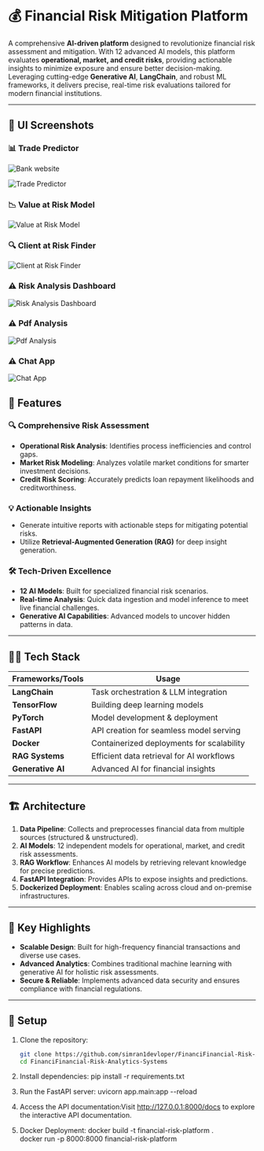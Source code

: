 # 💰 Financial Risk Mitigation Platform  

A comprehensive **AI-driven platform** designed to revolutionize financial risk assessment and mitigation. With 12 advanced AI models, this platform evaluates **operational, market, and credit risks**, providing actionable insights to minimize exposure and ensure better decision-making. Leveraging cutting-edge **Generative AI**, **LangChain**, and robust ML frameworks, it delivers precise, real-time risk evaluations tailored for modern financial institutions.

---
## 📸 UI Screenshots  

### 📊 Trade Predictor  
![Bank website ](https://github.com/simran1devloper/FinanciFinancial-Risk-Analytics-Systems-/blob/main/Screenshot%20From%202025-03-29%2017-42-35.png)  

![Trade Predictor](https://github.com/simran1devloper/FinanciFinancial-Risk-Analytics-Systems-/blob/main/Screenshot%20From%202025-03-29%2017-43-11.png)  


### 📉 Value at Risk Model  
![Value at Risk Model](https://github.com/simran1devloper/FinanciFinancial-Risk-Analytics-Systems-/blob/main/Screenshot%20From%202025-03-29%2017-43-50.png)  

### 🔍 Client at Risk Finder  
![Client at Risk Finder](https://github.com/simran1devloper/FinanciFinancial-Risk-Analytics-Systems-/blob/main/Screenshot%20From%202025-03-29%2017-44-02.png)  

### ⚠️ Risk Analysis Dashboard  
![Risk Analysis Dashboard](https://github.com/simran1devloper/FinanciFinancial-Risk-Analytics-Systems-/blob/main/Screenshot%20From%202025-03-29%2017-44-11.png)  

### ⚠️ Pdf Analysis 
![Pdf Analysis](https://github.com/simran1devloper/FinanciFinancial-Risk-Analytics-Systems-/blob/main/Screenshot%20From%202025-03-29%2017-46-36.png)  

### ⚠️ Chat App
![Chat App](https://github.com/simran1devloper/FinanciFinancial-Risk-Analytics-Systems-/blob/main/Screenshot%20From%202025-03-29%2017-46-58.png)  



## 🚀 Features  

### 🔍 **Comprehensive Risk Assessment**  
- **Operational Risk Analysis**: Identifies process inefficiencies and control gaps.  
- **Market Risk Modeling**: Analyzes volatile market conditions for smarter investment decisions.  
- **Credit Risk Scoring**: Accurately predicts loan repayment likelihoods and creditworthiness.  

### 💡 **Actionable Insights**  
- Generate intuitive reports with actionable steps for mitigating potential risks.  
- Utilize **Retrieval-Augmented Generation (RAG)** for deep insight generation.  

### 🛠 **Tech-Driven Excellence**  
- **12 AI Models**: Built for specialized financial risk scenarios.  
- **Real-time Analysis**: Quick data ingestion and model inference to meet live financial challenges.  
- **Generative AI Capabilities**: Advanced models to uncover hidden patterns in data.  

---

## 🧑‍💻 Tech Stack  

| **Frameworks/Tools**  | **Usage**                                   |  
|------------------------|---------------------------------------------|  
| **LangChain**          | Task orchestration & LLM integration        |  
| **TensorFlow**         | Building deep learning models               |  
| **PyTorch**            | Model development & deployment              |  
| **FastAPI**            | API creation for seamless model serving     |  
| **Docker**             | Containerized deployments for scalability   |  
| **RAG Systems**        | Efficient data retrieval for AI workflows   |  
| **Generative AI**      | Advanced AI for financial insights          |  

---


## 🏗 Architecture  

1. **Data Pipeline**: Collects and preprocesses financial data from multiple sources (structured & unstructured).  
2. **AI Models**: 12 independent models for operational, market, and credit risk assessments.  
3. **RAG Workflow**: Enhances AI models by retrieving relevant knowledge for precise predictions.  
4. **FastAPI Integration**: Provides APIs to expose insights and predictions.  
5. **Dockerized Deployment**: Enables scaling across cloud and on-premise infrastructures.  

---

## 🌟 Key Highlights  

- **Scalable Design**: Built for high-frequency financial transactions and diverse use cases.  
- **Advanced Analytics**: Combines traditional machine learning with generative AI for holistic risk assessments.  
- **Secure & Reliable**: Implements advanced data security and ensures compliance with financial regulations.  

---

## 🔧 Setup  

1. Clone the repository:  
   ```bash  
   git clone https://github.com/simran1devloper/FinanciFinancial-Risk-Analytics-Systems-/blob/main/.git  
   cd FinanciFinancial-Risk-Analytics-Systems 

2. Install dependencies:
   pip install -r requirements.txt  

4. Run the FastAPI server:
 uvicorn app.main:app --reload  

3. Access the API documentation:Visit http://127.0.0.1:8000/docs to explore the interactive API documentation.

4. Docker Deployment:
   docker build -t financial-risk-platform .  
   docker run -p 8000:8000 financial-risk-platform  
